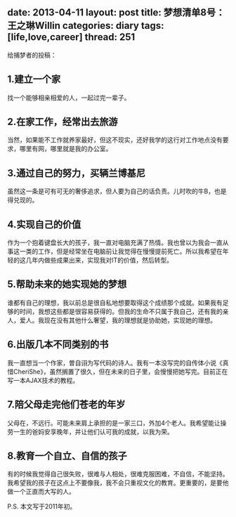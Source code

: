 date: 2013-04-11
layout: post
title: 梦想清单8号：王之琳Willin
categories: diary
tags: [life,love,career]
thread: 251
---

给捕梦者的投稿：

## 1.建立一个家

找一个能够相亲相爱的人，一起过完一辈子。

## 2.在家工作，经常出去旅游

当然，如果能不工作就养家最好，但这不现实，还好我学的这行对工作地点没有要求，哪里有网，哪里就是我的办公室。

<!-- more -->

## 3.通过自己的努力，买辆兰博基尼

虽然这一条是可有可无的奢侈追求，但人要为自己的话负责。儿时吹的牛B，也是得兑现的。

## 4.实现自己的价值

作为一个抱着键盘长大的孩子，我一直对电脑充满了热情。我也曾以为我会一直从事这一类的工作，但是经常坐在电脑前让我觉得在慢慢提前死亡。所以我希望在年轻的这几年内做些成果出来，实现我对IT的价值，然后转型。

## 5.帮助未来的她实现她的梦想

谁都有自己的理想，我以前总是很自私地想要取得这个成绩那个成就。如果我有足够的时间，我想这些都是很容易获得的。但我的生命不只属于我自己，还有我的亲人，爱人。我现在没有其他什么奢望，我的理想就是协助她，实现她的理想。

## 6.出版几本不同类别的书

我一直想当一个作家，曽自诩为写代码的诗人。我有一本没写完的自传体小说《真惜CheriShe》，虽然搁置了很久，但在未来的日子里，会慢慢把她写完。目前正在写一本AJAX技术的教程。

## 7.陪父母走完他们苍老的年岁

父母在，不远行。可能未来肩上承担的是一家三口，外加4个老人。我希望能让操劳一生的爸妈安享晚年，并让他们认可我的成就，以我为荣。

## 8.教育一个自立、自信的孩子

有的时候我觉得自己很失败，很难与人相处，很难克服困难，不自信，不能坚持。我希望我的孩子在这点上不要像我，我不会只重视文化的教育。更重要的，是要他做一个正直而大写的人。

P.S.
本文写于2011年初。
